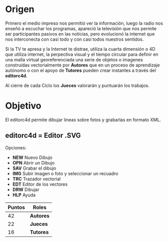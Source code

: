 # Origen

Primero el medio impreso nos permitió ver la información, luego la radio nos enseñó a escuchar los programas, apareció la televisión que nos permite ser participantes pasivos en las noticias, pero evolucionó la internet que nos interconecta con casi todo y con casi todos nuestros sentidos.

Si la TV te apresa y la Internet te distrae, utiliza la cuarta dimensión o 4D que utiliza internet, la perpectiva visual y el tiempo circular para definir en una malla virtual georeferenciada una serie de objetos o imagenes construidas vectorialmente por **Autores** que en un proceso de aprendizaje autónomo o con el apoyo de **Tutores** pueden crear instantes a través del **editorc4d**. 

Al cierre de  cada Ciclo los **Jueces** valorarán y puntuarán los trabajos.

# Objetivo

El editorc4d permite dibujar lineas sobre fotos y grabarlas en formato XML.

## editorc4d = Editor .SVG
Opciones:
* **NEW** Nuevo Dibujo
* **OPN** Abrir un Dibujo
* **SAV** Grabar el dibujo
* **IMG** Subir imagen o foto y seleccionar un recuadro
* **TRC** Trazador vectorial 
* **EDT** Editor de los vectores
* **DRW** Dibujar 
* **HLP** Ayuda

| Puntos |    Roles    |
| ------ | ------------|
|   42   | **Autores** |
|   22   | **Jueces**  |
|   16   | **Tutores** |


